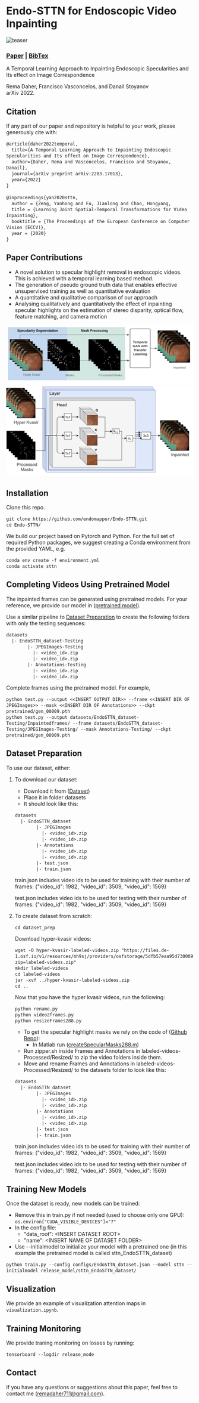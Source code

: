 # Endo-STTN for Endoscopic Video Inpainting
![teaser](./docs/motivation.png?raw=true)

### [Paper](https://arxiv.org/abs/2203.17013) | [BibTex](#citation)

A Temporal Learning Approach to Inpainting Endoscopic Specularities and Its effect on Image Correspondence<br>

Rema Daher, Francisco Vasconcelos, and Danail Stoyanov <br>
arXiv 2022.

<!-- ---------------------------------------------- -->
## Citation
If any part of our paper and repository is helpful to your work, please generously cite with:
```
@article{daher2022temporal,
  title={A Temporal Learning Approach to Inpainting Endoscopic Specularities and Its effect on Image Correspondence},
  author={Daher, Rema and Vasconcelos, Francisco and Stoyanov, Danail},
  journal={arXiv preprint arXiv:2203.17013},
  year={2022}
}

@inproceedings{yan2020sttn,
  author = {Zeng, Yanhong and Fu, Jianlong and Chao, Hongyang,
  title = {Learning Joint Spatial-Temporal Transformations for Video Inpainting},
  booktitle = {The Proceedings of the European Conference on Computer Vision (ECCV)},
  year = {2020}
}

```

<!-- ---------------------------------------------- -->
## Paper Contributions 
* A novel solution to specular highlight removal in endoscopic videos. This is achieved with a temporal learning based method.
* The generation of pseudo ground truth data that enables effective unsupervised training as well as quantitative evaluation
* A quantitative and qualitative comparison of our approach
* Analysing qualitatively and quantitatively the effect of inpainting specular highlights on the estimation of stereo disparity, optical flow, feature matching, and camera motion

![Flowchart](./docs/Flowchart.png?raw=true)
![Architecture](./docs/FlowchartArchi.png?raw=true)


<!-- ---------------------------------------------- -->
## Installation  

Clone this repo.

```
git clone https://github.com/endomapper/Endo-STTN.git
cd Endo-STTN/
```

We build our project based on Pytorch and Python. For the full set of required Python packages, we suggest creating a Conda environment from the provided YAML, e.g.

```
conda env create -f environment.yml 
conda activate sttn
```

<!-- ---------------------------------------------- -->
## Completing Videos Using Pretrained Model

The inpainted frames can be generated using pretrained models. 
For your reference, we provide our model in ([pretrained model](https://liveuclac-my.sharepoint.com/:u:/g/personal/ucabrd0_ucl_ac_uk/ERzrr0GgtLVGrJhxLvYS6_ABt19Iva2d0x7ijouWyo1Vog?e=IQwlJf)). 

Use a similar pipeline to [Dataset Preparation](#dataset-preparation) to create the following folders with only the testing sequences:
  ```
  datasets
    |- EndoSTTN_dataset-Testing
          |- JPEGImages-Testing
            |- <video_id>.zip
            |- <video_id>.zip
          |- Annotations-Testing
            |- <video_id>.zip
            |- <video_id>.zip        
  ``` 
    
Complete frames using the pretrained model. For example, 

```
python test.py --output <<INSERT OUTPUT DIR>> --frame <<INSERT DIR OF JPEGImages>> --mask <<INSERT DIR OF Annotations>> --ckpt pretrained/gen_00009.pth
python test.py --output datasets/EndoSTTN_dataset-Testing/Inpaintedframes/ --frame datasets/EndoSTTN_dataset-Testing/JPEGImages-Testing/ --mask Annotations-Testing/ --ckpt pretrained/gen_00009.pth
``` 


<!-- ---------------------------------------------- -->
## Dataset Preparation
To use our dataset, either:
1. To download our dataset:
    - Download it from ([Dataset](https://liveuclac-my.sharepoint.com/:f:/g/personal/ucabrd0_ucl_ac_uk/EoyhTw5vdQBHr8-r-Iv-XfcB5E_88GkMuEddnRVKxwfQKQ?e=XBY9Dg))
    - Place it in folder datasets
    - It should look like this:

    ```
    datasets
      |- EndoSTTN_dataset
            |- JPEGImages
              |- <video_id>.zip
              |- <video_id>.zip
            |- Annotations
              |- <video_id>.zip
              |- <video_id>.zip        
            |- test.json 
            |- train.json 
    ``` 
    train.json includes video ids to be used for training with their number of frames:
    {"video_id": 1982,
    "video_id": 3509,
    "video_id": 1569}

    test.json includes video ids to be used for testing with their number of frames:
    {"video_id": 1982,
    "video_id": 3509,
    "video_id": 1569}                 

2. To create dataset from scratch:
    ```
    cd dataset_prep
    ```

    Download hyper-kvasir videos:
    ```
    wget -O hyper-kvasir-labeled-videos.zip "https://files.de-1.osf.io/v1/resources/mh9sj/providers/osfstorage/5dfb57eaa95d73000939fc5b/?zip=labeled-videos.zip"
    mkdir labeled-videos
    cd labeled-videos
    jar -xvf ../hyper-kvasir-labeled-videos.zip
    cd ..
    ```
    Now that you have the hyper kvasir videos, run the following:
    ```
    python rename.py
    python video2frames.py
    python resizeFrames288.py
    ```
    - To get the specular highlight masks we rely on the code of ([Github Repo](https://github.com/jiemojiemo/some_specular_detection_and_inpainting_methods_for_endoscope_image/tree/master/Automatic_detection_and_Inpainting_of_specular_reflections_Othmane_2011)):
      - In Matlab run ([createSpecularMasks288.m](./Automatic_detection_and_Inpainting_of_specular_reflections_Othmane_2011/))
    - Run zipper.sh inside Frames and Annotations in labeled-videos-Processed/Resized/ to zip the video folders inside them.
    - Move and rename Frames and Annotations in labeled-videos-Processed/Resized/ to the datasets folder to look like this:
    ```
    datasets
      |- EndoSTTN_dataset
            |- JPEGImages
              |- <video_id>.zip
              |- <video_id>.zip
            |- Annotations
              |- <video_id>.zip
              |- <video_id>.zip        
            |- test.json 
            |- train.json 
    ``` 
    train.json includes video ids to be used for training with their number of frames:
    {"video_id": 1982,
    "video_id": 3509,
    "video_id": 1569}

    test.json includes video ids to be used for testing with their number of frames:
    {"video_id": 1982,
    "video_id": 3509,
    "video_id": 1569} 


<!-- ---------------------------------------------- -->
## Training New Models
Once the dataset is ready, new models can be trained:
- Remove this in train.py if not needed (used to choose only one GPU):    ```os.environ["CUDA_VISIBLE_DEVICES"]="7"``` 
- In the config file:
  - "data_root": \<INSERT DATASET ROOT\>
  - "name": \<INSERT NAME OF DATASET FOLDER\>
- Use --initialmodel to initialize your model with a pretrained one (in this example the pretrained model is called sttn_EndoSTTN_dataset)

```
python train.py --config configs/EndoSTTN_dataset.json --model sttn --initialmodel release_model/sttn_EndoSTTN_dataset/
```


<!-- ---------------------------------------------- -->
## Visualization 

We provide an example of visualization attention maps in ```visualization.ipynb```. 


<!-- ---------------------------------------------- -->
## Training Monitoring  

We provide traning monitoring on losses by running: 
```
tensorboard --logdir release_mode                                                    
```

<!-- ---------------------------------------------- -->
## Contact
If you have any questions or suggestions about this paper, feel free to contact me (remadaher711@gmail.com).
